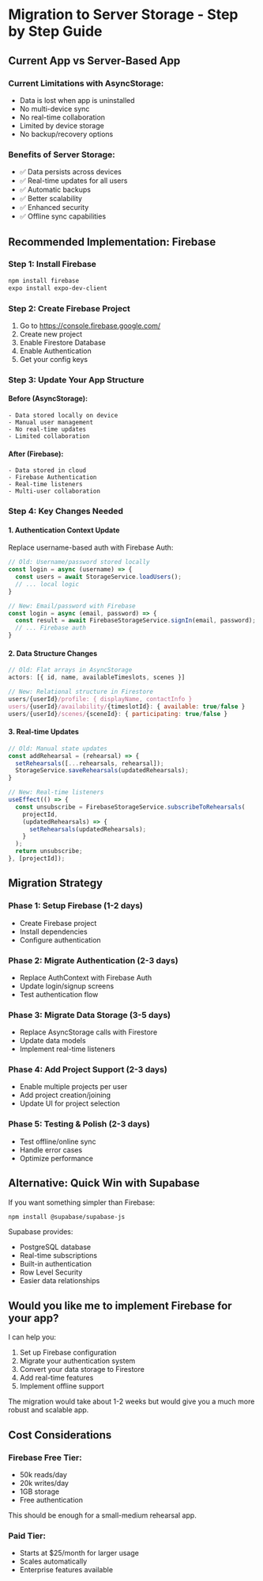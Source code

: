 # Migration to Server Storage - Step by Step Guide

## Current App vs Server-Based App

### Current Limitations with AsyncStorage:
- Data is lost when app is uninstalled
- No multi-device sync
- No real-time collaboration
- Limited by device storage
- No backup/recovery options

### Benefits of Server Storage:
- ✅ Data persists across devices
- ✅ Real-time updates for all users
- ✅ Automatic backups
- ✅ Better scalability
- ✅ Enhanced security
- ✅ Offline sync capabilities

## Recommended Implementation: Firebase

### Step 1: Install Firebase
```bash
npm install firebase
expo install expo-dev-client
```

### Step 2: Create Firebase Project
1. Go to https://console.firebase.google.com/
2. Create new project
3. Enable Firestore Database
4. Enable Authentication
5. Get your config keys

### Step 3: Update Your App Structure

#### Before (AsyncStorage):
```
- Data stored locally on device
- Manual user management
- No real-time updates
- Limited collaboration
```

#### After (Firebase):
```
- Data stored in cloud
- Firebase Authentication
- Real-time listeners
- Multi-user collaboration
```

### Step 4: Key Changes Needed

#### 1. Authentication Context Update
Replace username-based auth with Firebase Auth:

```javascript
// Old: Username/password stored locally
const login = async (username) => {
  const users = await StorageService.loadUsers();
  // ... local logic
}

// New: Email/password with Firebase
const login = async (email, password) => {
  const result = await FirebaseStorageService.signIn(email, password);
  // ... Firebase auth
}
```

#### 2. Data Structure Changes
```javascript
// Old: Flat arrays in AsyncStorage
actors: [{ id, name, availableTimeslots, scenes }]

// New: Relational structure in Firestore
users/{userId}/profile: { displayName, contactInfo }
users/{userId}/availability/{timeslotId}: { available: true/false }
users/{userId}/scenes/{sceneId}: { participating: true/false }
```

#### 3. Real-time Updates
```javascript
// Old: Manual state updates
const addRehearsal = (rehearsal) => {
  setRehearsals([...rehearsals, rehearsal]);
  StorageService.saveRehearsals(updatedRehearsals);
}

// New: Real-time listeners
useEffect(() => {
  const unsubscribe = FirebaseStorageService.subscribeToRehearsals(
    projectId, 
    (updatedRehearsals) => {
      setRehearsals(updatedRehearsals);
    }
  );
  return unsubscribe;
}, [projectId]);
```

## Migration Strategy

### Phase 1: Setup Firebase (1-2 days)
- Create Firebase project
- Install dependencies
- Configure authentication

### Phase 2: Migrate Authentication (2-3 days)
- Replace AuthContext with Firebase Auth
- Update login/signup screens
- Test authentication flow

### Phase 3: Migrate Data Storage (3-5 days)
- Replace AsyncStorage calls with Firestore
- Update data models
- Implement real-time listeners

### Phase 4: Add Project Support (2-3 days)
- Enable multiple projects per user
- Add project creation/joining
- Update UI for project selection

### Phase 5: Testing & Polish (2-3 days)
- Test offline/online sync
- Handle error cases
- Optimize performance

## Alternative: Quick Win with Supabase

If you want something simpler than Firebase:

```bash
npm install @supabase/supabase-js
```

Supabase provides:
- PostgreSQL database
- Real-time subscriptions
- Built-in authentication
- Row Level Security
- Easier data relationships

## Would you like me to implement Firebase for your app?

I can help you:
1. Set up Firebase configuration
2. Migrate your authentication system
3. Convert your data storage to Firestore
4. Add real-time features
5. Implement offline support

The migration would take about 1-2 weeks but would give you a much more robust and scalable app.

## Cost Considerations

### Firebase Free Tier:
- 50k reads/day
- 20k writes/day
- 1GB storage
- Free authentication

This should be enough for a small-medium rehearsal app.

### Paid Tier:
- Starts at $25/month for larger usage
- Scales automatically
- Enterprise features available
